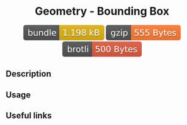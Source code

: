 <h1 style="text-align: center;">
  <div align="center">Geometry - Bounding Box</div>
</h1>

<p align="center">
  <img src="../../assets/badges/bbox-file.svg" alt="bbox-file-ts">
  <img src="../../assets/badges/bbox-gzip.svg" alt="bbox-gzip-ts">
  <img src="../../assets/badges/bbox-brotli.svg" alt="bbox-brotli-ts">
</p>

## Description

## Usage

## Useful links
